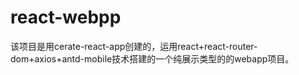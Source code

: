 # react-webpp
该项目是用cerate-react-app创建的，运用react+react-router-dom+axios+antd-mobile技术搭建的一个纯展示类型的的webapp项目。
